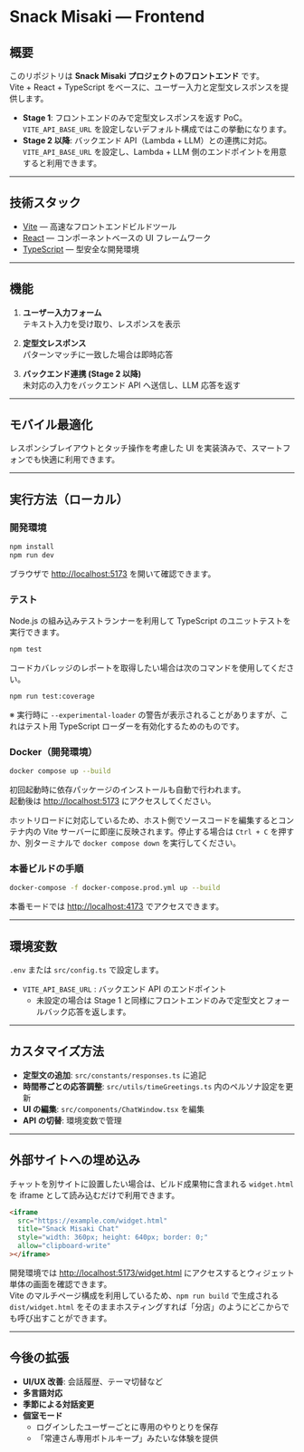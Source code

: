 # Snack Misaki — Frontend

## 概要
このリポジトリは **Snack Misaki プロジェクトのフロントエンド** です。  
Vite + React + TypeScript をベースに、ユーザー入力と定型文レスポンスを提供します。

- **Stage 1**: フロントエンドのみで定型文レスポンスを返す PoC。`VITE_API_BASE_URL` を設定しないデフォルト構成ではこの挙動になります。
- **Stage 2 以降**: バックエンド API（Lambda + LLM）との連携に対応。`VITE_API_BASE_URL` を設定し、Lambda + LLM 側のエンドポイントを用意すると利用できます。

---

## 技術スタック
- [Vite](https://vitejs.dev/) — 高速なフロントエンドビルドツール
- [React](https://react.dev/) — コンポーネントベースの UI フレームワーク
- [TypeScript](https://www.typescriptlang.org/) — 型安全な開発環境

---

## 機能
1. **ユーザー入力フォーム**  
   テキスト入力を受け取り、レスポンスを表示

2. **定型文レスポンス**  
   パターンマッチに一致した場合は即時応答

3. **バックエンド連携 (Stage 2 以降)**  
   未対応の入力をバックエンド API へ送信し、LLM 応答を返す

---

## モバイル最適化
レスポンシブレイアウトとタッチ操作を考慮した UI を実装済みで、スマートフォンでも快適に利用できます。

---

## 実行方法（ローカル）
### 開発環境
```bash
npm install
npm run dev
```
ブラウザで [http://localhost:5173](http://localhost:5173) を開いて確認できます。

### テスト
Node.js の組み込みテストランナーを利用して TypeScript のユニットテストを実行できます。

```bash
npm test
```

コードカバレッジのレポートを取得したい場合は次のコマンドを使用してください。

```bash
npm run test:coverage
```

※ 実行時に `--experimental-loader` の警告が表示されることがありますが、これはテスト用 TypeScript ローダーを有効化するためのものです。

### Docker（開発環境）
```bash
docker compose up --build
```
初回起動時に依存パッケージのインストールも自動で行われます。<br>
起動後は [http://localhost:5173](http://localhost:5173) にアクセスしてください。

ホットリロードに対応しているため、ホスト側でソースコードを編集するとコンテナ内の Vite サーバーに即座に反映されます。停止する場合は `Ctrl + C` を押すか、別ターミナルで `docker compose down` を実行してください。

### 本番ビルドの手順
```bash
docker-compose -f docker-compose.prod.yml up --build
```
本番モードでは [http://localhost:4173](http://localhost:4173) でアクセスできます。

---

## 環境変数
`.env` または `src/config.ts` で設定します。

- `VITE_API_BASE_URL` : バックエンド API のエンドポイント
  - 未設定の場合は Stage 1 と同様にフロントエンドのみで定型文とフォールバック応答を返します。

---

## カスタマイズ方法
- **定型文の追加**: `src/constants/responses.ts` に追記
- **時間帯ごとの応答調整**: `src/utils/timeGreetings.ts` 内のペルソナ設定を更新
- **UI の編集**: `src/components/ChatWindow.tsx` を編集
- **API の切替**: 環境変数で管理

---

## 外部サイトへの埋め込み
チャットを別サイトに設置したい場合は、ビルド成果物に含まれる `widget.html` を iframe として読み込むだけで利用できます。

```html
<iframe
  src="https://example.com/widget.html"
  title="Snack Misaki Chat"
  style="width: 360px; height: 640px; border: 0;"
  allow="clipboard-write"
></iframe>
```

開発環境では [http://localhost:5173/widget.html](http://localhost:5173/widget.html) にアクセスするとウィジェット単体の画面を確認できます。<br>
Vite のマルチページ構成を利用しているため、`npm run build` で生成される `dist/widget.html` をそのままホスティングすれば「分店」のようにどこからでも呼び出すことができます。

---

## 今後の拡張
- **UI/UX 改善**: 会話履歴、テーマ切替など
- **多言語対応**
- **季節による対話変更**
- **個室モード**
    - ログインしたユーザーごとに専用のやりとりを保存
    - 「常連さん専用ボトルキープ」みたいな体験を提供
